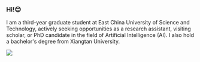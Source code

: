 ### Hi!😊
I am a third-year graduate student at East China University of Science and Technology, actively seeking opportunities as a research assistant, visiting scholar, or PhD candidate in the field of Artificial Intelligence (AI). I also hold a bachelor's degree from Xiangtan University.

![](https://github-readme-stats.vercel.app/api?username=zh-he)
